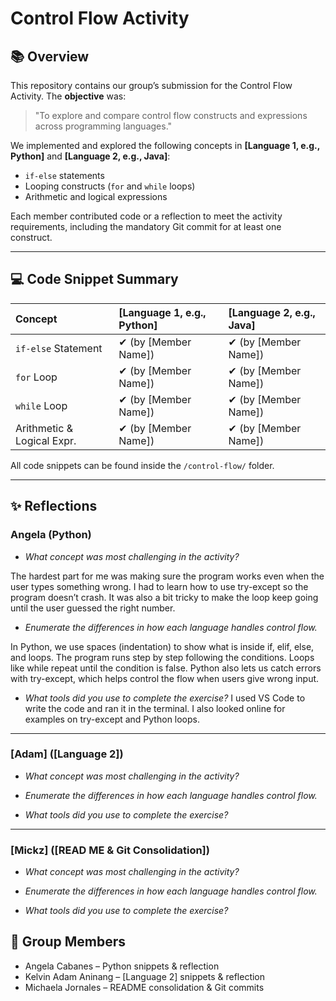 # Control Flow Activity

## 📚 Overview
This repository contains our group’s submission for the Control Flow Activity. The **objective** was:
> "To explore and compare control flow constructs and expressions across programming languages."

We implemented and explored the following concepts in **[Language 1, e.g., Python]** and **[Language 2, e.g., Java]**:

- `if-else` statements
- Looping constructs (`for` and `while` loops)
- Arithmetic and logical expressions

Each member contributed code or a reflection to meet the activity requirements, including the mandatory Git commit for at least one construct.

---

## 💻 Code Snippet Summary

| Concept | [Language 1, e.g., Python] | [Language 2, e.g., Java] |
|:--------------------------|:------------------------------|:---------------------------|
| `if-else` Statement | ✔ (by [Member Name]) | ✔ (by [Member Name]) |
| `for` Loop | ✔ (by [Member Name]) | ✔ (by [Member Name]) |
| `while` Loop | ✔ (by [Member Name]) | ✔ (by [Member Name]) |
| Arithmetic & Logical Expr. | ✔ (by [Member Name]) | ✔ (by [Member Name]) |

All code snippets can be found inside the `/control-flow/` folder.

---

## ✨ Reflections

### Angela (Python)

* *What concept was most challenging in the activity?*

The hardest part for me was making sure the program works even when the user types something wrong. I had to learn how to use try-except so the program doesn’t crash. It was also a bit tricky to make the loop keep going until the user guessed the right number.

* *Enumerate the differences in how each language handles control flow.*

In Python, we use spaces (indentation) to show what is inside if, elif, else, and loops. The program runs step by step following the conditions. Loops like while repeat until the condition is false. Python also lets us catch errors with try-except, which helps control the flow when users give wrong input.

* *What tools did you use to complete the exercise?*
I used VS Code to write the code and ran it in the terminal. I also looked online for examples on try-except and Python loops.
---

### [Adam] ([Language 2])


* *What concept was most challenging in the activity?*


* *Enumerate the differences in how each language handles control flow.*


* *What tools did you use to complete the exercise?*

---

### [Mickz] ([READ ME & Git Consolidation])


* *What concept was most challenging in the activity?*


* *Enumerate the differences in how each language handles control flow.*


* *What tools did you use to complete the exercise?*


## 👥 Group Members
- Angela Cabanes – Python snippets & reflection
- Kelvin Adam Aninang – [Language 2] snippets & reflection
- Michaela Jornales – README consolidation & Git commits
